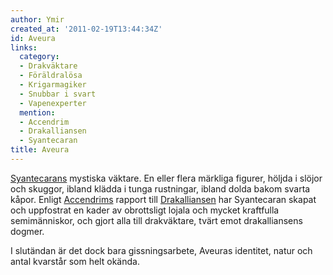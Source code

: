 ```yaml
---
author: Ymir
created_at: '2011-02-19T13:44:34Z'
id: Aveura
links:
  category:
  - Drakväktare
  - Föräldralösa
  - Krigarmagiker
  - Snubbar i svart
  - Vapenexperter
  mention:
  - Accendrim
  - Drakalliansen
  - Syantecaran
title: Aveura
---
```


[Syantecarans] mystiska väktare. En eller flera märkliga figurer, höljda i slöjor och skuggor,
ibland klädda i tunga rustningar, ibland dolda bakom svarta kåpor. Enligt [Accendrims] rapport till
[Drakalliansen] har Syantecaran skapat och uppfostrat en kader av obrottsligt lojala och mycket
kraftfulla semimänniskor, och gjort alla till drakväktare, tvärt emot drakalliansens dogmer.

I slutändan är det dock bara gissningsarbete, Aveuras identitet, natur och antal kvarstår som helt
okända.

  [Syantecarans]: Syantecaran
  [Accendrims]: Accendrim
  [Drakalliansen]: Drakalliansen
